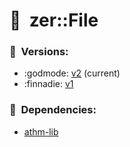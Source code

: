 # :new_moon_with_face:  zer::File

### :scroll:  Versions:
- :godmode: [v2](https://github.com/ZERDICORP/file-lib/tree/v2) (current)
- :finnadie: [v1](https://github.com/ZERDICORP/file-lib/tree/v1)

### :couple_with_heart:  Dependencies:
- [athm-lib](https://github.com/ZERDICORP/athm-lib.git)
